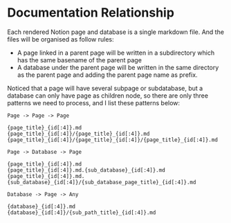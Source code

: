 # Documentation Relationship

Each rendered Notion page and database is a single markdown file. And the files will be organised as follow rules:

- A page linked in a parent page will be written in a subdirectory which has the same basename of the parent page
- A database under the parent page will be written in the same directory as the parent page and adding the parent page
  name as prefix.

Noticed that a page will have several subpage or subdatabase, but a database can only have page as children node, so
there are only three patterns we need to process, and I list these patterns below:

`Page -> Page -> Page`

```
{page_title}_{id[:4]}.md
{page_title}_{id[:4]}/{page_title}_{id[:4]}.md
{page_title}_{id[:4]}/{page_title}_{id[:4]}/{page_title}_{id[:4]}.md
```

`Page -> Database -> Page`

```
{page_title}_{id[:4]}.md
{page_title}_{id[:4]}.md.{sub_database}_{id[:4]}.md
{page_title}_{id[:4]}.md.{sub_database}_{id[:4]}/{sub_database_page_title}_{id[:4]}.md
```

`Database -> Page -> Any`

```
{database}_{id[:4]}.md
{database}_{id[:4]}/{sub_path_title}_{id[:4]}.md
```
